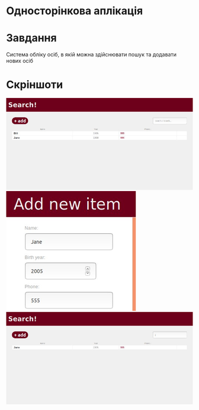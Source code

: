 # Односторінкова аплікація
# Завдання
Система обліку осіб, в якій можна здійснювати пошук та додавати нових осіб
# Скріншоти
![Image alt](https://github.com/VG1349/KPP4-lab/blob/master/images/index.jpeg)<br>
![Image alt](https://github.com/VG1349/KPP4-lab/blob/master/images/index2.jpeg)<br>
![Image alt](https://github.com/VG1349/KPP4-lab/blob/master/images/index4.jpeg)<br>
